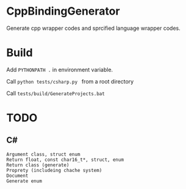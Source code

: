 
# CppBindingGenerator

Generate cpp wrapper codes and sprcified language wrapper codes.

# Build

Add ``` PYTHONPATH . ``` in environment variable.

Call ```python tests/csharp.py ``` from a root directory

Call ```tests/build/GenerateProjects.bat```

# TODO

## C#

```
Argument class, struct enum
Return float, const char16_t*, struct, enum
Return class (generate)
Proprety (includeing chache system)
Document
Generate enum
```